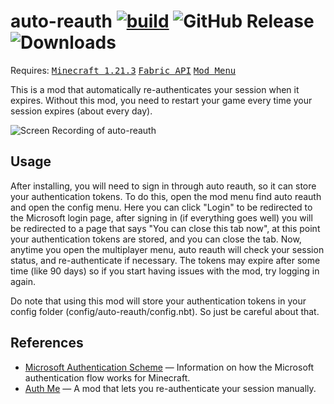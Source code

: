 # auto-reauth [![build](https://github.com/Basicprogrammer10/auto-reauth/actions/workflows/build.yml/badge.svg)](https://github.com/Basicprogrammer10/auto-reauth/actions/workflows/build.yml) ![GitHub Release](https://img.shields.io/github/v/release/Basicprogrammer10/auto-reauth) ![Downloads](https://img.shields.io/badge/dynamic/json?url=https%3A%2F%2Fconnorcode.com%2Fapi%2Fdownloads%3Fgithub%3DBasicprogrammer10%252Fauto-reauth%26modrinth%3Dlab8OplF%26curseforge%3D977807&query=%24%5B'total-human'%5D&label=downloads&color=limegreen)

Requires: <kbd>[Minecraft 1.21.3](https://minecraft.wiki/w/Java_Edition_1.21.3)</kbd> <kbd>[Fabric API](https://modrinth.com/mod/fabric-api)</kbd> <kbd>[Mod Menu](https://modrinth.com/mod/modmenu)</kbd>

This is a mod that automatically re-authenticates your session when it expires.
Without this mod, you need to restart your game every time your session expires (about every day).

![Screen Recording of auto-reauth](https://github.com/Basicprogrammer10/auto-reauth/assets/50306817/0d8b2d50-7d2b-4b86-8f92-a0f6baed7e26)

## Usage

After installing, you will need to sign in through auto reauth, so it can store your authentication tokens.
To do this, open the mod menu find auto reauth and open the config menu.
Here you can click "Login" to be redirected to the Microsoft login page, after signing in (if everything goes well) you will be redirected to a page that says "You can close this tab now", at this point your authentication tokens are stored, and you can close the tab.
Now, anytime you open the multiplayer menu, auto reauth will check your session status, and re-authenticate if necessary.
The tokens may expire after some time (like 90 days) so if you start having issues with the mod, try logging in again.

Do note that using this mod will store your authentication tokens in your config folder (config/auto-reauth/config.nbt).
So just be careful about that.

## References

- [Microsoft Authentication Scheme](https://wiki.vg/Microsoft_Authentication_Scheme) &mdash; Information on how the Microsoft authentication flow works for Minecraft.
- [Auth Me](https://github.com/axieum/authme) &mdash; A mod that lets you re-authenticate your session manually.
